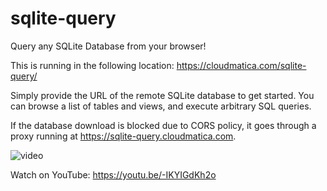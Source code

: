 # sqlite-query

Query any SQLite Database from your browser!

This is running in the following location:
https://cloudmatica.com/sqlite-query/

Simply provide the URL of the remote SQLite database to get started. You can browse a list of tables and views, and execute arbitrary SQL queries.

If the database download is blocked due to CORS policy, it goes through a proxy running at https://sqlite-query.cloudmatica.com.

![video](media/cloudmatica-sqlite-query.gif)

Watch on YouTube: https://youtu.be/-IKYIGdKh2o